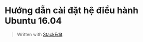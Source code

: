 # Hướng dẫn cài đặt hệ điều hành Ubuntu 16.04



> Written with [StackEdit](https://stackedit.io/).
<!--stackedit_data:
eyJoaXN0b3J5IjpbLTUwMjU1NDA5LDE5NTY0NzM2NDNdfQ==
-->